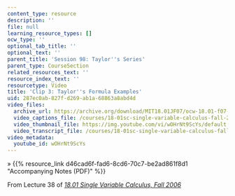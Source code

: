 ```yaml
---
content_type: resource
description: ''
file: null
learning_resource_types: []
ocw_type: ''
optional_tab_title: ''
optional_text: ''
parent_title: 'Session 98: Taylor''s Series'
parent_type: CourseSection
related_resources_text: ''
resource_index_text: ''
resourcetype: Video
title: 'Clip 3: Taylor''s Formula Examples'
uid: 287ec0ab-827f-d269-ab1a-68863a8abd4d
video_files:
  archive_url: https://archive.org/download/MIT18.01JF07/ocw-18.01-f07-lec38_300k.mp4
  video_captions_file: /courses/18-01sc-single-variable-calculus-fall-2010/65fae096bfd95cd1b621d686b5389466_wOHrNt9ScYs.vtt
  video_thumbnail_file: https://img.youtube.com/vi/wOHrNt9ScYs/default.jpg
  video_transcript_file: /courses/18-01sc-single-variable-calculus-fall-2010/5ea4ea731caa12fed626c966d8456589_wOHrNt9ScYs.pdf
video_metadata:
  youtube_id: wOHrNt9ScYs
---
```


» {{% resource_link d46cad6f-fad6-8cd6-70c7-be2ad861f8d1 "Accompanying Notes (PDF)" %}}

From Lecture 38 of [_18.01 Single Variable Calculus, Fall 2006_](/courses/18-01-single-variable-calculus-fall-2006/pages/video-lectures)